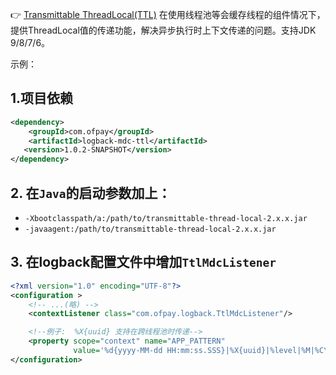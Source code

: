 :point_right: [Transmittable ThreadLocal(TTL)](https://github.com/alibaba/transmittable-thread-local) 在使用线程池等会缓存线程的组件情况下，提供ThreadLocal值的传递功能，解决异步执行时上下文传递的问题。支持JDK 9/8/7/6。

示例：

## 1.项目依赖
```xml
<dependency>
	<groupId>com.ofpay</groupId>
	<artifactId>logback-mdc-ttl</artifactId>
   <version>1.0.2-SNAPSHOT</version>
</dependency>
```

## 2. 在`Java`的启动参数加上：
- `-Xbootclasspath/a:/path/to/transmittable-thread-local-2.x.x.jar`
- `-javaagent:/path/to/transmittable-thread-local-2.x.x.jar`

## 3. 在logback配置文件中增加`TtlMdcListener`

```xml
<?xml version="1.0" encoding="UTF-8"?>
<configuration >
    <!-- ...(略) -->
    <contextListener class="com.ofpay.logback.TtlMdcListener"/>

    <!--例子:  %X{uuid} 支持在跨线程池时传递-->
    <property scope="context" name="APP_PATTERN"
              value='%d{yyyy-MM-dd HH:mm:ss.SSS}|%X{uuid}|%level|%M|%C\:%L|%thread|%replace(%.-2000msg){"(\r|\n)","\t"}|"%.-2000ex{full}"%n'/>
</configuration>
    
```

